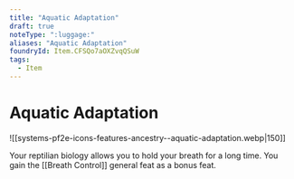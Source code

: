 ```yaml
---
title: "Aquatic Adaptation"
draft: true
noteType: ":luggage:"
aliases: "Aquatic Adaptation"
foundryId: Item.CFSQo7aOXZvqQSuW
tags:
  - Item
---
```


# Aquatic Adaptation
![[systems-pf2e-icons-features-ancestry--aquatic-adaptation.webp|150]]

Your reptilian biology allows you to hold your breath for a long time. You gain the [[Breath Control]] general feat as a bonus feat.
